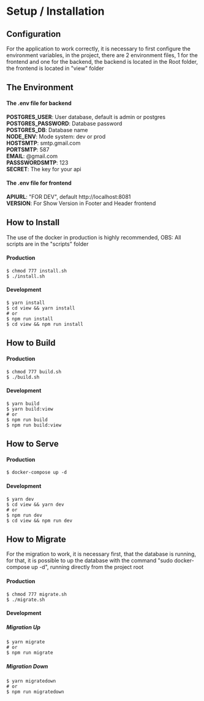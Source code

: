 # Setup / Installation

## Configuration
For the application to work correctly, it is necessary to first configure the environment variables, in the project, there are 2 environment files, 1 for the frontend and one for the backend, the backend is located in the Root folder, the frontend is located in "view" folder

## The Environment

#### The .env file for backend

**POSTGRES_USER**: User database, default is admin or postgres  
**POSTGRES_PASSWORD**: Database password  
**POSTGRES_DB**: Database name  
**NODE_ENV**: Mode system: dev or prod  
**HOSTSMTP**: smtp.gmail.com  
**PORTSMTP**: 587  
**EMAIL**: @gmail.com  
**PASSSWORDSMTP**: 123  
**SECRET**: The key for your api  

#### The .env file for frontend
**APIURL**: "FOR DEV", default http://localhost:8081  
**VERSION**: For Show Version in Footer and Header frontend

## How to Install
The use of the docker in production is highly recommended,
OBS: All scripts are in the "scripts" folder

#### Production
```shell
$ chmod 777 install.sh
$ ./install.sh
```
#### Development
```shell
$ yarn install
$ cd view && yarn install
# or
$ npm run install
$ cd view && npm run install
```

## How to Build
#### Production
```shell
$ chmod 777 build.sh
$ ./build.sh
```

#### Development
```shell
$ yarn build
$ yarn build:view
# or
$ npm run build
$ npm run build:view
```

## How to Serve

#### Production
```shell
$ docker-compose up -d
```

#### Development
```shell
$ yarn dev
$ cd view && yarn dev
# or
$ npm run dev
$ cd view && npm run dev
```

## How to Migrate
For the migration to work, it is necessary first, that the database is running, for that, it is possible to up the database with the command "sudo docker-compose up -d", running directly from the project root

#### Production
```shell
$ chmod 777 migrate.sh
$ ./migrate.sh
```

#### Development
##### Migration Up
```shell
$ yarn migrate
# or
$ npm run migrate
```
##### Migration Down
```shell
$ yarn migratedown
# or
$ npm run migratedown
```